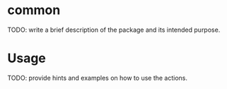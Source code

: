 # common
TODO: write a brief description of the package and its intended purpose.
# Usage
TODO: provide hints and examples on how to use the actions.
